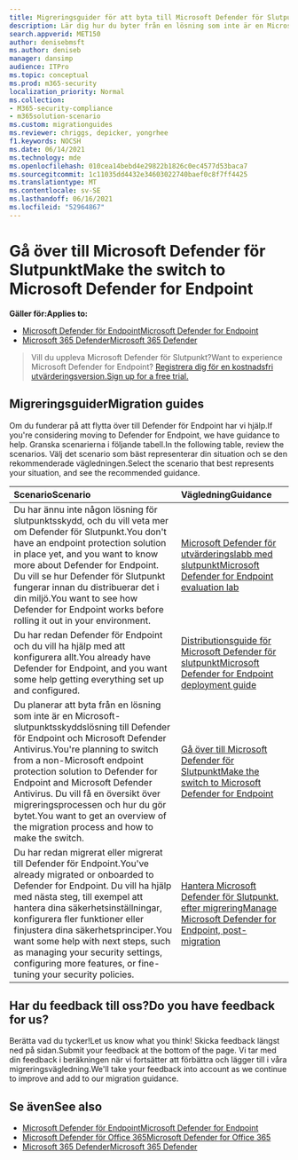 ```yaml
---
title: Migreringsguider för att byta till Microsoft Defender för Slutpunkt
description: Lär dig hur du byter från en lösning som inte är en Microsoft 365 Defender till Microsoft Defender för Slutpunkt
search.appverid: MET150
author: denisebmsft
ms.author: deniseb
manager: dansimp
audience: ITPro
ms.topic: conceptual
ms.prod: m365-security
localization_priority: Normal
ms.collection:
- M365-security-compliance
- m365solution-scenario
ms.custom: migrationguides
ms.reviewer: chriggs, depicker, yongrhee
f1.keywords: NOCSH
ms.date: 06/14/2021
ms.technology: mde
ms.openlocfilehash: 010cea14bebd4e29822b1826c0ec4577d53baca7
ms.sourcegitcommit: 1c11035dd4432e34603022740baef0c8f7ff4425
ms.translationtype: MT
ms.contentlocale: sv-SE
ms.lasthandoff: 06/16/2021
ms.locfileid: "52964867"
---
```

# <a name="make-the-switch-to-microsoft-defender-for-endpoint"></a><span data-ttu-id="e8fa8-103">Gå över till Microsoft Defender för Slutpunkt</span><span class="sxs-lookup"><span data-stu-id="e8fa8-103">Make the switch to Microsoft Defender for Endpoint</span></span>

<span data-ttu-id="e8fa8-104">**Gäller för:**</span><span class="sxs-lookup"><span data-stu-id="e8fa8-104">**Applies to:**</span></span>
- [<span data-ttu-id="e8fa8-105">Microsoft Defender för Endpoint</span><span class="sxs-lookup"><span data-stu-id="e8fa8-105">Microsoft Defender for Endpoint</span></span>](https://go.microsoft.com/fwlink/p/?linkid=2154037)
- [<span data-ttu-id="e8fa8-106">Microsoft 365 Defender</span><span class="sxs-lookup"><span data-stu-id="e8fa8-106">Microsoft 365 Defender</span></span>](https://go.microsoft.com/fwlink/?linkid=2118804)

> <span data-ttu-id="e8fa8-107">Vill du uppleva Microsoft Defender för Slutpunkt?</span><span class="sxs-lookup"><span data-stu-id="e8fa8-107">Want to experience Microsoft Defender for Endpoint?</span></span> [<span data-ttu-id="e8fa8-108">Registrera dig för en kostnadsfri utvärderingsversion.</span><span class="sxs-lookup"><span data-stu-id="e8fa8-108">Sign up for a free trial.</span></span>](https://www.microsoft.com/microsoft-365/windows/microsoft-defender-atp?ocid=docs-wdatp-exposedapis-abovefoldlink)

## <a name="migration-guides"></a><span data-ttu-id="e8fa8-109">Migreringsguider</span><span class="sxs-lookup"><span data-stu-id="e8fa8-109">Migration guides</span></span>

<span data-ttu-id="e8fa8-110">Om du funderar på att flytta över till Defender för Endpoint har vi hjälp.</span><span class="sxs-lookup"><span data-stu-id="e8fa8-110">If you're considering moving to Defender for Endpoint, we have guidance to help.</span></span> <span data-ttu-id="e8fa8-111">Granska scenarierna i följande tabell.</span><span class="sxs-lookup"><span data-stu-id="e8fa8-111">In the following table, review the scenarios.</span></span> <span data-ttu-id="e8fa8-112">Välj det scenario som bäst representerar din situation och se den rekommenderade vägledningen.</span><span class="sxs-lookup"><span data-stu-id="e8fa8-112">Select the scenario that best represents your situation, and see the recommended guidance.</span></span>

| <span data-ttu-id="e8fa8-113">Scenario</span><span class="sxs-lookup"><span data-stu-id="e8fa8-113">Scenario</span></span> | <span data-ttu-id="e8fa8-114">Vägledning</span><span class="sxs-lookup"><span data-stu-id="e8fa8-114">Guidance</span></span> |
|:----|:----|
| <span data-ttu-id="e8fa8-115">Du har ännu inte någon lösning för slutpunktsskydd, och du vill veta mer om Defender för Slutpunkt.</span><span class="sxs-lookup"><span data-stu-id="e8fa8-115">You don't have an endpoint protection solution in place yet, and you want to know more about Defender for Endpoint.</span></span> <span data-ttu-id="e8fa8-116">Du vill se hur Defender för Slutpunkt fungerar innan du distribuerar det i din miljö.</span><span class="sxs-lookup"><span data-stu-id="e8fa8-116">You want to see how Defender for Endpoint works before rolling it out in your environment.</span></span>  | [<span data-ttu-id="e8fa8-117">Microsoft Defender för utvärderingslabb med slutpunkt</span><span class="sxs-lookup"><span data-stu-id="e8fa8-117">Microsoft Defender for Endpoint evaluation lab</span></span>](evaluation-lab.md)   |
| <span data-ttu-id="e8fa8-118">Du har redan Defender för Endpoint och du vill ha hjälp med att konfigurera allt.</span><span class="sxs-lookup"><span data-stu-id="e8fa8-118">You already have Defender for Endpoint, and you want some help getting everything set up and configured.</span></span>  | [<span data-ttu-id="e8fa8-119">Distributionsguide för Microsoft Defender för slutpunkt</span><span class="sxs-lookup"><span data-stu-id="e8fa8-119">Microsoft Defender for Endpoint deployment guide</span></span>](deployment-phases.md)  |
| <span data-ttu-id="e8fa8-120">Du planerar att byta från en lösning som inte är en Microsoft-slutpunktsskyddslösning till Defender för Endpoint och Microsoft Defender Antivirus.</span><span class="sxs-lookup"><span data-stu-id="e8fa8-120">You're planning to switch from a non-Microsoft endpoint protection solution to Defender for Endpoint and Microsoft Defender Antivirus.</span></span> <span data-ttu-id="e8fa8-121">Du vill få en översikt över migreringsprocessen och hur du gör bytet.</span><span class="sxs-lookup"><span data-stu-id="e8fa8-121">You want to get an overview of the migration process and how to make the switch.</span></span> |[<span data-ttu-id="e8fa8-122">Gå över till Microsoft Defender för Slutpunkt</span><span class="sxs-lookup"><span data-stu-id="e8fa8-122">Make the switch to Microsoft Defender for Endpoint</span></span>](switch-to-microsoft-defender-migration.md)   |
| <span data-ttu-id="e8fa8-123">Du har redan migrerat eller migrerat till Defender för Endpoint.</span><span class="sxs-lookup"><span data-stu-id="e8fa8-123">You've already migrated or onboarded to Defender for Endpoint.</span></span> <span data-ttu-id="e8fa8-124">Du vill ha hjälp med nästa steg, till exempel att hantera dina säkerhetsinställningar, konfigurera fler funktioner eller finjustera dina säkerhetsprinciper.</span><span class="sxs-lookup"><span data-stu-id="e8fa8-124">You want some help with next steps, such as managing your security settings, configuring more features, or fine-tuning your security policies.</span></span> | [<span data-ttu-id="e8fa8-125">Hantera Microsoft Defender för Slutpunkt, efter migrering</span><span class="sxs-lookup"><span data-stu-id="e8fa8-125">Manage Microsoft Defender for Endpoint, post-migration</span></span>](manage-atp-post-migration.md) |


## <a name="do-you-have-feedback-for-us"></a><span data-ttu-id="e8fa8-126">Har du feedback till oss?</span><span class="sxs-lookup"><span data-stu-id="e8fa8-126">Do you have feedback for us?</span></span>

<span data-ttu-id="e8fa8-127">Berätta vad du tycker!</span><span class="sxs-lookup"><span data-stu-id="e8fa8-127">Let us know what you think!</span></span> <span data-ttu-id="e8fa8-128">Skicka feedback längst ned på sidan.</span><span class="sxs-lookup"><span data-stu-id="e8fa8-128">Submit your feedback at the bottom of the page.</span></span> <span data-ttu-id="e8fa8-129">Vi tar med din feedback i beräkningen när vi fortsätter att förbättra och lägger till i våra migreringsvägledning.</span><span class="sxs-lookup"><span data-stu-id="e8fa8-129">We'll take your feedback into account as we continue to improve and add to our migration guidance.</span></span>

## <a name="see-also"></a><span data-ttu-id="e8fa8-130">Se även</span><span class="sxs-lookup"><span data-stu-id="e8fa8-130">See also</span></span>

- [<span data-ttu-id="e8fa8-131">Microsoft Defender för Endpoint</span><span class="sxs-lookup"><span data-stu-id="e8fa8-131">Microsoft Defender for Endpoint</span></span>](/windows/security/threat-protection)
- [<span data-ttu-id="e8fa8-132">Microsoft Defender för Office 365</span><span class="sxs-lookup"><span data-stu-id="e8fa8-132">Microsoft Defender for Office 365</span></span>](/microsoft-365/security/office-365-security/office-365-atp)
- [<span data-ttu-id="e8fa8-133">Microsoft 365 Defender</span><span class="sxs-lookup"><span data-stu-id="e8fa8-133">Microsoft 365 Defender</span></span>](/microsoft-365/security/defender/microsoft-threat-protection?) 
